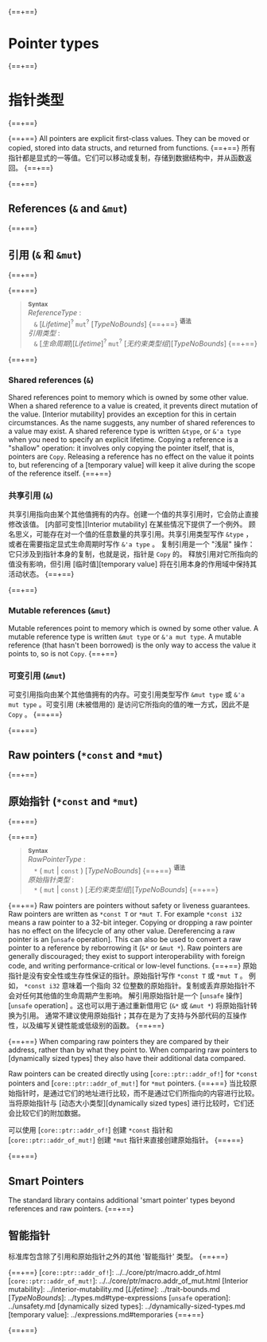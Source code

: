 {==+==}
# Pointer types
{==+==}
# 指针类型
{==+==}


{==+==}
All pointers are explicit first-class values.
They can be moved or copied, stored into data structs, and returned from functions.
{==+==}
所有指针都是显式的一等值。它们可以移动或复制，存储到数据结构中，并从函数返回。
{==+==}


{==+==}
## References (`&` and `&mut`)
{==+==}
## 引用 (`&` 和 `&mut`)
{==+==}


{==+==}
> **<sup>Syntax</sup>**\
> _ReferenceType_ :\
> &nbsp;&nbsp; `&` [_Lifetime_]<sup>?</sup> `mut`<sup>?</sup> [_TypeNoBounds_]
{==+==}
> **<sup>语法</sup>**\
> _引用类型_ :\
> &nbsp;&nbsp; `&` [_生命周期_][_Lifetime_]<sup>?</sup> `mut`<sup>?</sup> [_无约束类型组_][_TypeNoBounds_]
{==+==}


{==+==}
### Shared references (`&`)

Shared references point to memory which is owned by some other value.
When a shared reference to a value is created, it prevents direct mutation of the value.
[Interior mutability] provides an exception for this in certain circumstances.
As the name suggests, any number of shared references to a value may exist.
A shared reference type is written `&type`, or `&'a type` when you need to specify an explicit lifetime.
Copying a reference is a "shallow" operation:
it involves only copying the pointer itself, that is, pointers are `Copy`.
Releasing a reference has no effect on the value it points to, but referencing of a [temporary value] will keep it alive during the scope of the reference itself.
{==+==}
### 共享引用 (`&`)

共享引用指向由某个其他值拥有的内存。创建一个值的共享引用时，它会防止直接修改该值。 [内部可变性][Interior mutability] 在某些情况下提供了一个例外。
顾名思义，可能存在对一个值的任意数量的共享引用。共享引用类型写作 `&type` ，或者在需要指定显式生命周期时写作 `&'a type` 。
复制引用是一个 "浅层" 操作：它只涉及到指针本身的复制，也就是说，指针是 `Copy` 的。
释放引用对它所指向的值没有影响，但引用 [临时值][temporary value] 将在引用本身的作用域中保持其活动状态。
{==+==}


{==+==}
### Mutable references (`&mut`)

Mutable references point to memory which is owned by some other value.
A mutable reference type is written `&mut type` or `&'a mut type`.
A mutable reference (that hasn't been borrowed) is the only way to access the value it points to, so is not `Copy`.
{==+==}
### 可变引用 (`&mut`)

可变引用指向由某个其他值拥有的内存。可变引用类型写作 `&mut type` 或 `&'a mut type` 。可变引用 (未被借用的) 是访问它所指向的值的唯一方式，因此不是 `Copy` 。
{==+==}


{==+==}
## Raw pointers (`*const` and `*mut`)
{==+==}
## 原始指针 (`*const` and `*mut`)
{==+==}


{==+==}
> **<sup>Syntax</sup>**\
> _RawPointerType_ :\
> &nbsp;&nbsp; `*` ( `mut` | `const` ) [_TypeNoBounds_]
{==+==}
> **<sup>语法</sup>**\
> _原始指针类型_ :\
> &nbsp;&nbsp; `*` ( `mut` | `const` ) [_无约束类型组_][_TypeNoBounds_]
{==+==}


{==+==}
Raw pointers are pointers without safety or liveness guarantees.
Raw pointers are written as `*const T` or `*mut T`.
For example `*const i32` means a raw pointer to a 32-bit integer.
Copying or dropping a raw pointer has no effect on the lifecycle of any other value.
Dereferencing a raw pointer is an [`unsafe` operation].
This can also be used to convert a raw pointer to a reference by reborrowing it (`&*` or `&mut *`).
Raw pointers are generally discouraged;
they exist to support interoperability with foreign code, and writing performance-critical or low-level functions.
{==+==}
原始指针是没有安全性或生存性保证的指针。原始指针写作 `*const T` 或 `*mut T` 。
例如， `*const i32` 意味着一个指向 32 位整数的原始指针。复制或丢弃原始指针不会对任何其他值的生命周期产生影响。
解引用原始指针是一个 [`unsafe` 操作][`unsafe` operation] 。这也可以用于通过重新借用它 (`&*` 或 `&mut *`) 将原始指针转换为引用。
通常不建议使用原始指针；其存在是为了支持与外部代码的互操作性，以及编写关键性能或低级别的函数。
{==+==}


{==+==}
When comparing raw pointers they are compared by their address, rather than by what they point to.
When comparing raw pointers to [dynamically sized types] they also have their additional data compared.

Raw pointers can be created directly using [`core::ptr::addr_of!`] for `*const` pointers and [`core::ptr::addr_of_mut!`] for `*mut` pointers.
{==+==}
当比较原始指针时，是通过它们的地址进行比较，而不是通过它们所指向的内容进行比较。当将原始指针与 [动态大小类型][dynamically sized types] 进行比较时，它们还会比较它们的附加数据。

可以使用 [`core::ptr::addr_of!`] 创建 `*const` 指针和 [`core::ptr::addr_of_mut!`] 创建 `*mut` 指针来直接创建原始指针。
{==+==}


{==+==}
## Smart Pointers

The standard library contains additional 'smart pointer' types beyond references and raw pointers.
{==+==}
## 智能指针

标准库包含除了引用和原始指针之外的其他 '智能指针' 类型。
{==+==}


{==+==}
[`core::ptr::addr_of!`]: ../../core/ptr/macro.addr_of.html
[`core::ptr::addr_of_mut!`]: ../../core/ptr/macro.addr_of_mut.html
[Interior mutability]: ../interior-mutability.md
[_Lifetime_]: ../trait-bounds.md
[_TypeNoBounds_]: ../types.md#type-expressions
[`unsafe` operation]: ../unsafety.md
[dynamically sized types]: ../dynamically-sized-types.md
[temporary value]: ../expressions.md#temporaries
{==+==}

{==+==}